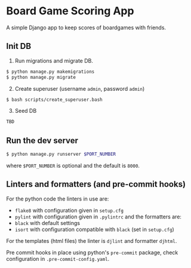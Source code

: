 # Board Game Scoring App

A simple Django app to keep scores of boardgames with friends.

## Init DB

1. Run migrations and migrate DB.
```bash
$ python manage.py makemigrations
$ python manage.py migrate
```

2. Create superuser (username `admin`, password `admin`)
```bash
$ bash scripts/create_superuser.bash
```

3. Seed DB
```bash
TBD
```

## Run the dev server

```bash
$ python manage.py runserver $PORT_NUMBER
```
where `$PORT_NUMBER` is optional and the default is `8000`.


## Linters and formatters (and pre-commit hooks)

For the python code the linters in use are:
- `flake8` with configuration given in `setup.cfg`
- `pylint` with configuration given in `.pylintrc`
and the formatters are:
- `black` with default settings
- `isort` with configuration compatible with `black` (set in `setup.cfg`)

For the templates (html files) the linter is `djlint` and formatter `djhtml`.

Pre commit hooks in place using python's `pre-commit` package, check configuration in `.pre-commit-config.yaml`.
